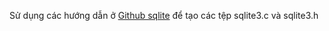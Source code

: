 Sử dụng các hướng dẫn ở [Github sqlite](https://github.com/sqlite/sqlite)  để tạo các tệp sqlite3.c và sqlite3.h